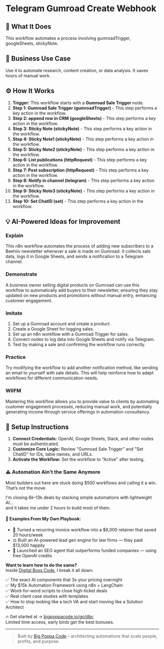# Telegram Gumroad Create Webhook

## 🚀 What It Does
This workflow automates a process involving gumroadTrigger, googleSheets, stickyNote.

## 💼 Business Use Case
Use it to automate research, content creation, or data analysis. It saves hours of manual work.

## ⚙️ How It Works
1.  **Trigger:** This workflow starts with a **Gumroad Sale Trigger** node.
2. **Step 1: Gumroad Sale Trigger (gumroadTrigger)** - This step performs a key action in the workflow.
3. **Step 2: append row in CRM (googleSheets)** - This step performs a key action in the workflow.
4. **Step 3: Sticky Note (stickyNote)** - This step performs a key action in the workflow.
5. **Step 4: Sticky Note1 (stickyNote)** - This step performs a key action in the workflow.
6. **Step 5: Sticky Note2 (stickyNote)** - This step performs a key action in the workflow.
7. **Step 6: List publications (httpRequest)** - This step performs a key action in the workflow.
8. **Step 7: Post subscription (httpRequest)** - This step performs a key action in the workflow.
9. **Step 8: Notify in channel (telegram)** - This step performs a key action in the workflow.
10. **Step 9: Sticky Note3 (stickyNote)** - This step performs a key action in the workflow.
11. **Step 10: Set ChatID (set)** - This step performs a key action in the workflow.

## 💡 AI-Powered Ideas for Improvement
### Explain
This n8n workflow automates the process of adding new subscribers to a Beehiiv newsletter whenever a sale is made on Gumroad. It collects sale data, logs it in Google Sheets, and sends a notification to a Telegram channel.

### Demonstrate
A business owner selling digital products on Gumroad can use this workflow to automatically add buyers to their newsletter, ensuring they stay updated on new products and promotions without manual entry, enhancing customer engagement.

### Imitate
1. Set up a Gumroad account and create a product.
2. Create a Google Sheet for logging sales.
3. Set up an n8n workflow with a Gumroad Trigger for sales.
4. Connect nodes to log data into Google Sheets and notify via Telegram.
5. Test by making a sale and confirming the workflow runs correctly.

### Practice
Try modifying the workflow to add another notification method, like sending an email to yourself with sale details. This will help reinforce how to adapt workflows for different communication needs.

### WIIFM
Mastering this workflow allows you to provide value to clients by automating customer engagement processes, reducing manual work, and potentially generating income through service offerings in automation consultancy.

## 🔧 Setup Instructions
1. **Connect Credentials:** OpenAI, Google Sheets, Slack, and other nodes must be authenticated.
2. **Customize Core Logic:** Review "Gumroad Sale Trigger" and "Set ChatID" for IDs, table names, and URLs.
3. **Activate the Workflow:** Set the workflow to "Active" after testing.

### ⚠️ Automation Ain’t the Same Anymore

Most builders out here are stuck doing $500 workflows and calling it a win.  
That’s not the move.  

I'm closing $6k–$13k deals by stacking simple automations with lightweight AI...  
and it takes me under 2 hours to build most of them.

#### 🧠 Examples From My Own Playbook:
- 🔁 Turned a recurring invoice workflow into a $6,000 retainer that saved 20 hours/week  
- ⚖️ Built an AI-powered lead gen engine for law firms — they paid $13,000 happily  
- 🚀 Launched an SEO agent that outperforms funded companies — using free OpenAI credits  

**Want to learn how to do the same?**  
Inside [Digital Boss Code](https://bigpoppacode.io/go/dbc), I break it all down:

✅ The exact AI components that 3x your pricing overnight  
✅ My $15k Automation Framework using n8n + LangChain  
✅ Word-for-word scripts to close high-ticket deals  
✅ Real client case studies with templates  
✅ How to stop looking like a tech VA and start moving like a Solution Architect  

🔥 Get started at → [bigpoppacode.io/go/dbc](https://bigpoppacode.io/go/dbc)  
Limited time access, early birds get the best bonuses.

---
> Built by [Big Poppa Code](https://bigpoppacode.io) – architecting automations that scale people, profits, and purpose.
